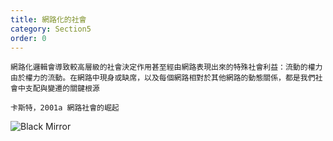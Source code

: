 ```yaml
---
title: 網路化的社會
category: Section5
order: 0
---
```



```
網路化邏輯會導致較高層級的社會決定作用甚至經由網路表現出來的特殊社會利益：流動的權力由於權力的流動。在網路中現身或缺席，以及每個網路相對於其他網路的動態關係，都是我們社會中支配與變遷的關鍵根源

卡斯特，2001a 網路社會的崛起
```

![Black Mirror](/icixin/images/lessons/section5-1.png)